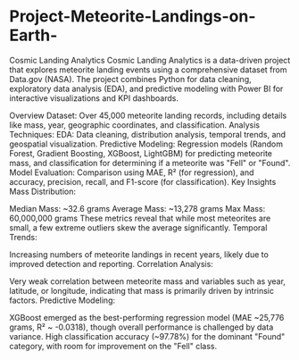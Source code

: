 # Project-Meteorite-Landings-on-Earth-
Cosmic Landing Analytics
Cosmic Landing Analytics is a data-driven project that explores meteorite landing events using a comprehensive dataset from Data.gov (NASA). The project combines Python for data cleaning, exploratory data analysis (EDA), and predictive modeling with Power BI for interactive visualizations and KPI dashboards.

Overview
Dataset: Over 45,000 meteorite landing records, including details like mass, year, geographic coordinates, and classification.
Analysis Techniques:
EDA: Data cleaning, distribution analysis, temporal trends, and geospatial visualization.
Predictive Modeling: Regression models (Random Forest, Gradient Boosting, XGBoost, LightGBM) for predicting meteorite mass, and classification for determining if a meteorite was "Fell" or "Found".
Model Evaluation: Comparison using MAE, R² (for regression), and accuracy, precision, recall, and F1-score (for classification).
Key Insights
Mass Distribution:

Median Mass: ~32.6 grams
Average Mass: ~13,278 grams
Max Mass: 60,000,000 grams
These metrics reveal that while most meteorites are small, a few extreme outliers skew the average significantly.
Temporal Trends:

Increasing numbers of meteorite landings in recent years, likely due to improved detection and reporting.
Correlation Analysis:

Very weak correlation between meteorite mass and variables such as year, latitude, or longitude, indicating that mass is primarily driven by intrinsic factors.
Predictive Modeling:

XGBoost emerged as the best-performing regression model (MAE ~25,776 grams, R² ~ -0.0318), though overall performance is challenged by data variance.
High classification accuracy (~97.78%) for the dominant "Found" category, with room for improvement on the "Fell" class.
